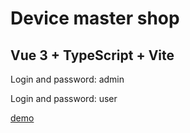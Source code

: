 # Device master shop
## Vue 3 + TypeScript + Vite


Login and password: admin

Login and password: user

[demo](https://device-shop-manager.netlify.app/login)
